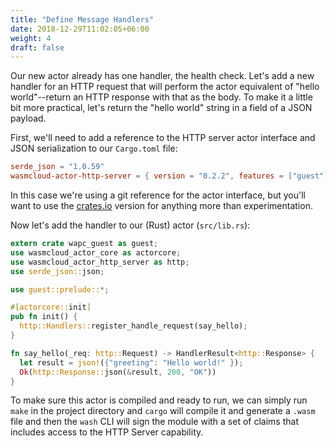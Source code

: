 ```yaml
---
title: "Define Message Handlers"
date: 2018-12-29T11:02:05+06:00
weight: 4
draft: false
---
```


Our new actor already has one handler, the health check. Let's add a new handler for an HTTP request that will perform the actor equivalent of "hello world"--return an HTTP response with that as the body. To make it a little bit more practical, let's return the "hello world" string in a field of a JSON payload.

First, we'll need to add a reference to the HTTP server actor interface and JSON serialization to our `Cargo.toml` file:

```toml
serde_json = "1.0.59"
wasmcloud-actor-http-server = { version = "0.2.2", features = ["guest"]}
```

In this case we're using a git reference for the actor interface,
 but you'll want to use the [crates.io](https://crates.io/crates/actor-http-server) version for anything more than experimentation.

Now let's add the handler to our (Rust) actor (`src/lib.rs`):

```rust
extern crate wapc_guest as guest;
use wasmcloud_actor_core as actorcore;
use wasmcloud_actor_http_server as http;
use serde_json::json;

use guest::prelude::*;

#[actorcore::init]
pub fn init() {
  http::Handlers::register_handle_request(say_hello);
}

fn say_hello(_req: http::Request) -> HandlerResult<http::Response> {
  let result = json!({"greeting": "Hello world!" });
  Ok(http::Response::json(&result, 200, "OK"))
}
```

To make sure this actor is compiled and ready to run, we can simply run `make` in the project directory and `cargo` will compile it and generate a `.wasm` file and then the `wash` CLI will sign the module with a set of claims that includes access to the HTTP Server capability.
